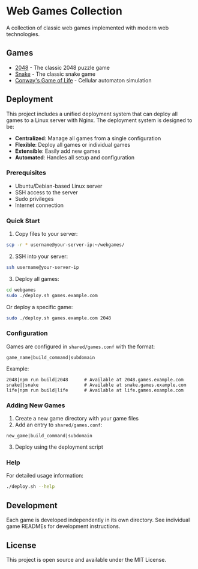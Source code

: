 # Web Games Collection

A collection of classic web games implemented with modern web technologies.

## Games

- [2048](/2048) - The classic 2048 puzzle game
- [Snake](/snake) - The classic snake game
- [Conway's Game of Life](/life) - Cellular automaton simulation

## Deployment

This project includes a unified deployment system that can deploy all games to a Linux server with Nginx. The deployment system is designed to be:

- **Centralized**: Manage all games from a single configuration
- **Flexible**: Deploy all games or individual games
- **Extensible**: Easily add new games
- **Automated**: Handles all setup and configuration

### Prerequisites

- Ubuntu/Debian-based Linux server
- SSH access to the server
- Sudo privileges
- Internet connection

### Quick Start

1. Copy files to your server:
```bash
scp -r * username@your-server-ip:~/webgames/
```

2. SSH into your server:
```bash
ssh username@your-server-ip
```

3. Deploy all games:
```bash
cd webgames
sudo ./deploy.sh games.example.com
```

Or deploy a specific game:
```bash
sudo ./deploy.sh games.example.com 2048
```

### Configuration

Games are configured in `shared/games.conf` with the format:
```
game_name|build_command|subdomain
```

Example:
```
2048|npm run build|2048      # Available at 2048.games.example.com
snake||snake                 # Available at snake.games.example.com
life|npm run build|life      # Available at life.games.example.com
```

### Adding New Games

1. Create a new game directory with your game files
2. Add an entry to `shared/games.conf`:
```
new_game|build_command|subdomain
```
3. Deploy using the deployment script

### Help

For detailed usage information:
```bash
./deploy.sh --help
```

## Development

Each game is developed independently in its own directory. See individual game READMEs for development instructions.

## License

This project is open source and available under the MIT License.